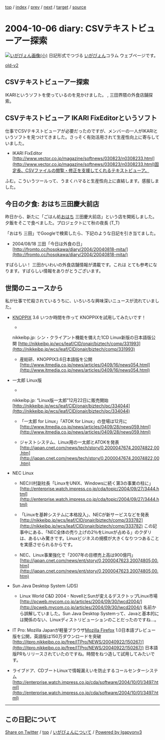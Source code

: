 [top](../index.html) 
 / [index](index.html) 
 / [prev](ig041005.html) 
 / [next](ig041009.html) 
 / [target](https://igapyon.github.io/diary/2004/ig041006.html) 
 / [source](https://github.com/igapyon/diary/blob/master/2004/ig041006.src.md) 

2004-10-06 diary: CSVテキストビューアー探索
=====================================================================================================
[![いがぴょん画像(小)](https://igapyon.github.io/diary/images/iga200306s.jpg "いがぴょん")](https://igapyon.github.io/diary/memo/memoigapyon.html) 日記形式でつづる [いがぴょん](https://igapyon.github.io/diary/memo/memoigapyon.html)コラム ウェブページです。

[old-v2](ig041006-orig.html)

## CSVテキストビューアー探索

IKARIというソフトを使っているのを見かけました。 , 三田界隈の外食店舗探索。


## CSVテキストビューア IKARI FixEditorというソフト

仕事でCSVテキストビューアが必要だったのですが、メンバーの一人がIKARIというソフトを見つけてきました。さっそく有効活用されて生産性向上に寄与していました。

* IKARI FixEditor
  [http://www.vector.co.jp/magazine/softnews/030823/n0308233.html](http://www.vector.co.jp/magazine/softnews/030823/n0308233.html)固定長、CSVファイルの閲覧・修正を支援してくれるテキストビューア。

ふむ。こういうツールって、うまくハマると生産性向上に直結します。感服しました。

## 今日の夕食: おはち三田慶大前店

昨日から、新たに「ごはん処[おはち](http://www.freshnessburger.co.jp/ohachi/) 三田慶大前店」という店を開拓しました。夕飯をそこで食べました。プロジェクトにて秋の夜長
(T_T)

「おはち 三田」でGoogleで検索したら、下記のような日記を引き当てました。

* 2004/08/18 三田「今日は外食の日」
  [http://fromto.cc/hosokawa/diary/2004/20040818-mita/](http://fromto.cc/hosokawa/diary/2004/20040818-mita/)

すばらしい！ 三田かいわいの外食店舗情報が満載です。これは とても参考になります。すばらしい情報をありがとうございます。

## 世間のニュースから

私が仕事で忙殺されているうちに、いろいろな興味深いニュースが流れていました。

* [KNOPPIX](http://www.igapyon.jp/igapyon/diary/keyword/knoppix.html) 3.6
  いつか時間を作って KNOPPIXを試用してみたいです！
  
  * 
  nikkeibp.jp: シン・クライアント機能を備えた1CD Linux新版の日本語版公開
    [http://nikkeibp.jp/wcs/leaf/CID/onair/biztech/comp/331993](http://nikkeibp.jp/wcs/leaf/CID/onair/biztech/comp/331993)
    
  * 産総研、KNOPPIX3.6日本語版を公開
    [http://www.itmedia.co.jp/news/articles/0409/16/news054.html](http://www.itmedia.co.jp/news/articles/0409/16/news054.html)
  

  
* 一太郎 Linux版
  
  * 
  nikkeibp.jp: “Linux版一太郎”12月22日に販売開始
    [http://nikkeibp.jp/wcs/leaf/CID/onair/biztech/pc/334044](http://nikkeibp.jp/wcs/leaf/CID/onair/biztech/pc/334044)
    
  * 「一太郎 for Linux」「ATOK for Linux」の登場は12月に
    [http://www.itmedia.co.jp/news/articles/0409/28/news059.html](http://www.itmedia.co.jp/news/articles/0409/28/news059.html)
    
  * ジャストシステム、Linux用の一太郎とATOKを発表
    [http://japan.cnet.com/news/tech/story/0,2000047674,20074822,00.htm](http://japan.cnet.com/news/tech/story/0,2000047674,20074822,00.htm)
  

  
* NEC Linux
  
  * NEC川村副社長「LinuxをUNIX、Windowsに続く第3の事業の柱に」 
    [http://enterprise.watch.impress.co.jp/cda/topic/2004/09/27/3444.html](http://enterprise.watch.impress.co.jp/cda/topic/2004/09/27/3444.html)
    
  * 「Linuxを基幹システムに本格投入」、NECが新サービスなどを発表
    [http://nikkeibp.jp/wcs/leaf/CID/onair/biztech/comp/333782](http://nikkeibp.jp/wcs/leaf/CID/onair/biztech/comp/333782)
    この記事中にある、「NEC全体の売り上げの2％をLinuxが占める」のクダリは、あるいみ驚きです。Linuxビジネスの規模が大きくなりつつあることを実感させられるからです。
    
  * NEC、Linux事業強化で「2007年の目標売上高は900億円」
    [http://japan.cnet.com/news/ent/story/0,2000047623,20074805,00.htm](http://japan.cnet.com/news/ent/story/0,2000047623,20074805,00.htm)
  

  
* Sun Java Desktop System (JDS)
  
  * Linux World C&D 2004 - NovellとSunが変えるデスクトップLinux市場
    [http://pcweb.mycom.co.jp/articles/2004/09/30/lwcd2004/](http://pcweb.mycom.co.jp/articles/2004/09/30/lwcd2004/)
    名前から誤解していました。Sun Java Desktop Systemって、Javaと基本的には関係のない、Linuxディストリビューションのことだったのですね…。
  

  
* IT Pro: Mozilla Japanが軽量ブラウザ[Mozilla Firefox](http://www.igapyon.jp/igapyon/diary/keyword/firefox.html) 1.0日本語プレビュー版を公開，英語版は150万ダウンロードを突破
  [http://itpro.nikkeibp.co.jp/free/ITPro/NEWS/20040922/150267/](http://itpro.nikkeibp.co.jp/free/ITPro/NEWS/20040922/150267/)
  日本語版PRもリリースされていたのですね。時間をねつ造して試用してみたいです。
  
* ライブドア、CDブートLinuxで情報漏えいを防止するコールセンターシステム
  [http://enterprise.watch.impress.co.jp/cda/software/2004/10/01/3497.html](http://enterprise.watch.impress.co.jp/cda/software/2004/10/01/3497.html)


----------------------------------------------------------------------------------------------------

## この日記について

[Share on Twitter](https://twitter.com/intent/tweet?hashtags=igapyon%2Cdiary%2C%E3%81%84%E3%81%8C%E3%81%B4%E3%82%87%E3%82%93&text=CSV%E3%83%86%E3%82%AD%E3%82%B9%E3%83%88%E3%83%93%E3%83%A5%E3%83%BC%E3%82%A2%E3%83%BC%E6%8E%A2%E7%B4%A2&url=https%3A%2F%2Figapyon.github.io%2Fdiary%2F2004%2Fig041006.html) / [top](../index.html) / [いがぴょんについて](https://igapyon.github.io/diary/memo/memoigapyon.html) / [Powered by Igapyonv3](https://github.com/igapyon/igapyonv3)
